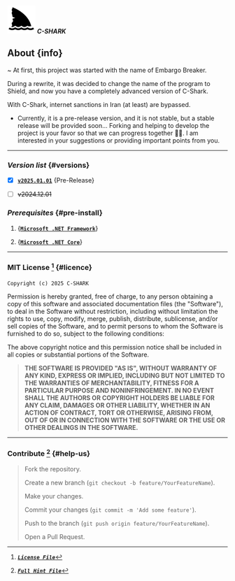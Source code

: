 <img src="https://github.com/xqb-dpx/C-SHARK/blob/main/img/shark.png" style="width: 64px; height: 64px; background-color: #F0E68C;"/> ***C-SHARK***

## About {info}

~ At first, this project was started with the name of Embargo Breaker.

During a rewrite, it was decided to change the name of the program to Shield, and now you have a completely advanced
version of C-Shark.

With C-Shark, internet sanctions in Iran (at least) are bypassed.

+ Currently, it is a pre-release version, and it is not stable, but a stable release will be provided soon...
Forking and helping to develop the project is your favor so that we can progress together 🙏🏻.
  I am interested in your suggestions or providing important points from you.

---

### *Version list* {#versions}

- [x] [**`v2025.01.01`**](https://github.com/xqb-dpx/C-SHARK/releases/tag/v2025.01.01) {Pre-Release}

- [ ] ~~v2024.12.01~~

### *Prerequisites* {#pre-install}

1. {[**`Microsoft .NET Framework`**](https://dotnet.microsoft.com/en-us/download/dotnet-framework)}

2. {[**`Microsoft .NET Core`**](https://dotnet.microsoft.com/en-us/download)}

---

### MIT License [^1] {#licence}

[^1]: [***`License File`***](https://github.com/xqb-dpx/C-SHARK/blob/main/LICENSE.md)

`Copyright (c) 2025 C-SHARK`

Permission is hereby granted, free of charge, to any person obtaining a copy
of this software and associated documentation files (the "Software"), to deal
in the Software without restriction, including without limitation the rights
to use, copy, modify, merge, publish, distribute, sublicense, and/or sell
copies of the Software, and to permit persons to whom the Software is
furnished to do so, subject to the following conditions:

The above copyright notice and this permission notice shall be included in all
copies or substantial portions of the Software.

> **THE SOFTWARE IS PROVIDED "AS IS", WITHOUT WARRANTY OF ANY KIND, EXPRESS OR
IMPLIED, INCLUDING BUT NOT LIMITED TO THE WARRANTIES OF MERCHANTABILITY,
FITNESS FOR A PARTICULAR PURPOSE AND NONINFRINGEMENT. IN NO EVENT SHALL THE
AUTHORS OR COPYRIGHT HOLDERS BE LIABLE FOR ANY CLAIM, DAMAGES OR OTHER
LIABILITY, WHETHER IN AN ACTION OF CONTRACT, TORT OR OTHERWISE, ARISING FROM,
OUT OF OR IN CONNECTION WITH THE SOFTWARE OR THE USE OR OTHER DEALINGS IN THE
SOFTWARE.**

---

### Contribute [^2] {#help-us}

[^2]: [***`Full Hint File`***](https://github.com/xqb-dpx/C-SHARK/blob/main/CONTRIBUTING.md)

> Fork the repository.
>
> Create a new branch (`git checkout -b feature/YourFeatureName`).
> 
> Make your changes.
> 
> Commit your changes (`git commit -m 'Add some feature'`).
> 
> Push to the branch (`git push origin feature/YourFeatureName`).
> 
> Open a Pull Request.
